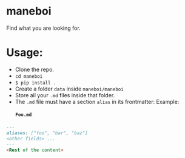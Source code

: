 # maneboi
Find what you are looking for.

# Usage:
- Clone the repo.
- `cd maneboi`
- `$ pip install .`
- Create a folder `data` inside `maneboi/maneboi`
- Store all your `.md` files inside that folder.
- The `.md` file must have a section `alias` in its frontmatter:
  Example:
  #### `Foo.md`
```markdown
---
aliases: ["foo", "bar", "baz"]
<other fields> ...
---
<Rest of the content>
```
